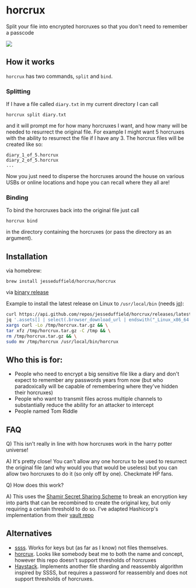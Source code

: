# horcrux

Split your file into encrypted horcruxes so that you don't need to remember a passcode

![](https://i.imgur.com/TijN4YP.png)


## How it works

`horcrux` has two commands, `split` and `bind`.

### Splitting

If I have a file called `diary.txt` in my current directory I can call 
```
horcrux split diary.txt
```
and it will prompt me for how many horcruxes I want, and how many will be needed to resurrect the original file. For example I might want 5 horcruxes with the ability to resurrect the file if I have any 3. The horcrux files will be created like so:
```
diary_1_of_5.horcrux
diary_2_of_5.horcrux
...
```
Now you just need to disperse the horcruxes around the house on various USBs or online locations and hope you can recall where they all are!

### Binding

To bind the horcruxes back into the original file just call
```
horcrux bind
```
in the directory containing the horcruxes (or pass the directory as an argument).

## Installation

via homebrew:
```
brew install jesseduffield/horcrux/horcrux
```

via [binary release](https://github.com/jesseduffield/horcrux/releases)

Example to install the latest release on Linux to `/usr/local/bin` (needs [jq](https://stedolan.github.io/jq/)):

```bash
curl https://api.github.com/repos/jesseduffield/horcrux/releases/latest | \
jq '.assets[] | select(.browser_download_url | endswith("_Linux_x86_64.tar.gz")) | .browser_download_url' | \
xargs curl -Lo /tmp/horcrux.tar.gz && \
tar xfz /tmp/horcrux.tar.gz -C /tmp && \
rm /tmp/horcrux.tar.gz && \
sudo mv /tmp/horcrux /usr/local/bin/horcrux
```

## Who this is for:
* People who need to encrypt a big sensitive file like a diary and don't expect to remember any passwords years from now (but who paradoxically will be capable of remembering where they've hidden their horcruxes)
* People who want to transmit files across multiple channels to substantially reduce the ability for an attacker to intercept
* People named Tom Riddle

## FAQ
Q) This isn't really in line with how horcruxes work in the harry potter universe!

A) It's pretty close! You can't allow any one horcrux to be used to resurrect the original file (and why would you that would be useless) but you can allow two horcruxes to do it (so only off by one). Checkmate HP fans.

Q) How does this work?

A) This uses the [Shamir Secret Sharing Scheme](https://en.wikipedia.org/wiki/Shamir%27s_Secret_Sharing) to break an encryption key into parts that can be recombined to create the original key, but only requiring a certain threshold to do so. I've adapted Hashicorp's implementation from their [vault repo](https://github.com/hashicorp/vault)

## Alternatives

* [ssss](http://point-at-infinity.org/ssss/). Works for keys but (as far as I know) not files themselves.
* [horcrux](https://github.com/kndyry/horcrux). Looks like somebody beat me to both the name and concept, however this repo doesn't support thresholds of horcruxes
* [Haystack](https://github.com/henrysdev/Haystack). Implements another file sharding and reassembly algorithm inspired by SSSS, but requires a password for reassembly and does not support thresholds of horcruxes.
